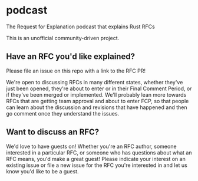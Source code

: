 # podcast

The Request for Explanation podcast that explains Rust RFCs

This is an unofficial community-driven project.

## Have an RFC you'd like explained?

Please file an issue on this repo with a link to the RFC PR! 

We're open to discussing RFCs in many different states, whether they've just been opened, they're about to enter or in their 
Final Comment Period, or if they've been merged or implemented. We'll probably lean more towards RFCs that are getting team 
approval and about to enter FCP, so that people can learn about the discussion and revisions that have happened and then go 
comment once they understand the issues.

## Want to discuss an RFC?

We'd love to have guests on! Whether you're an RFC author, someone interested in a particular RFC, or someone who has questions
about what an RFC means, you'd make a great guest! Please indicate your interest on an existing issue or file a new issue for
the RFC you're interested in and let us know you'd like to be a guest.
